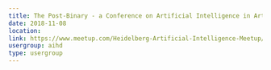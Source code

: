 ```yaml
---
title: The Post-Binary - a Conference on Artificial Intelligence in Art and Design
date: 2018-11-08
location: 
link: https://www.meetup.com/Heidelberg-Artificial-Intelligence-Meetup/events/255548408/
usergroup: aihd
type: usergroup
---
```

